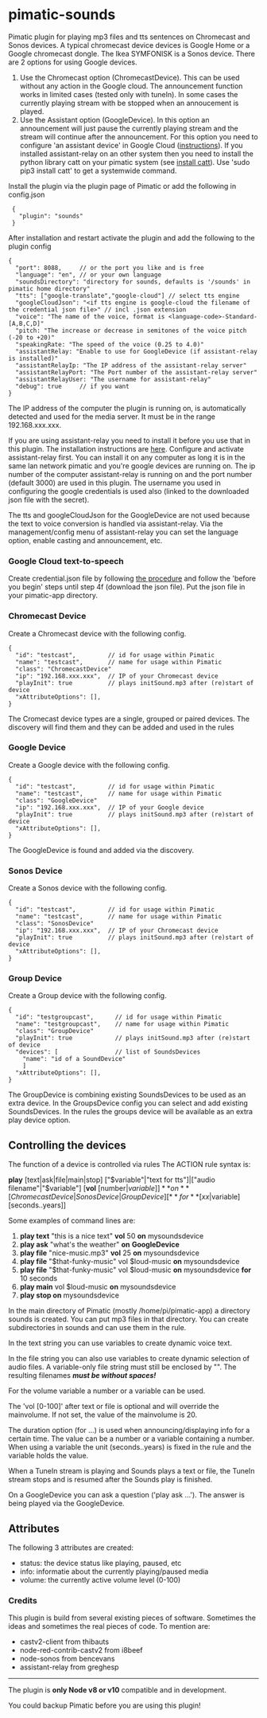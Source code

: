 # pimatic-sounds
Pimatic plugin for playing mp3 files and tts sentences on Chromecast and Sonos devices. A typical chromecast device devices is Google Home or a Google chromecast dongle. The Ikea SYMFONISK is a Sonos device. There are 2 options for using Google devices.
1. Use the Chromecast option (ChromecastDevice). This can be used without any action in the Google cloud. The announcement function works in limited cases (tested only with tuneIn). In some cases the currently playing stream with be stopped when an annoucement is played.
2. Use the Assistant option (GoogleDevice). In this option an announcement will just pause the currently playing stream and the stream will continue after the announcement. For this option you need to configure 'an assistant device' in Google Cloud ([instructions](https://greghesp.github.io/assistant-relay/docs/introduction)). If you installed assistant-relay on an other system then you need to install the python library catt on your pimatic system (see [install catt](https://github.com/skorokithakis/catt)). Use 'sudo pip3 install catt' to get a systemwide command.

Install the plugin via the plugin page of Pimatic or add the following in config.json
```
 {
   "plugin": "sounds"
 }
```
After installation and restart activate the plugin and add the following to the plugin config
```
{
  "port": 8088,     // or the port you like and is free
  "language": "en", // or your own language
  "soundsDirectory": "directory for sounds, defaults is '/sounds' in pimatic home directory"
  "tts": ["google-translate","google-cloud"] // select tts engine
  "googleCloudJson": "<if tts engine is google-cloud the filename of the credential json file>" // incl .json extension
  "voice": "The name of the voice, format is <language-code>-Standard-[A,B,C,D]"
  "pitch: "The increase or decrease in semitones of the voice pitch (-20 to +20)"
  "speakingRate: "The speed of the voice (0.25 to 4.0)"
  "assistantRelay: "Enable to use for GoogleDevice (if assistant-relay is installed)"
  "assistantRelayIp: "The IP address of the assistant-relay server"
  "assistantRelayPort: "The Port number of the assistant-relay server"
  "assistantRelayUser: "The username for assistant-relay"
  "debug": true     // if you want
}

```
The IP address of the computer the plugin is running on, is automatically detected and used for the media server. It must be in the range 192.168.xxx.xxx.


If you are using assistant-relay you need to install it before you use that in this plugin. The installation instructions are [here](https://greghesp.github.io/assistant-relay/docs/introduction). Configure and activate assistant-relay first. You can install it on any computer as long it is in the same lan network pimatic and you're google devices are running on. The ip number of the computer assistant-relay is running on and the port number (default 3000) are used in this plugin. The username you used in configuring the google credentials is used also (linked to the downloaded json file with the secret).

The tts and googleCloudJson for the GoogleDevice are not used because the text to voice conversion is handled via assistant-relay.
Via the management/config menu of assistant-relay you can set the language option, enable casting and announcement, etc.

### Google Cloud text-to-speech
Create credential.json file by following [the procedure](https://cloud.google.com/text-to-speech/docs/quickstart-client-libraries?hl=en) and follow the 'before you begin' steps until step 4f (download the json file). Put the json file in your pimatic-app directory.

### Chromecast Device
Create a Chromecast device with the following config.

```
{
  "id": "testcast",         // id for usage within Pimatic
  "name": "testcast",       // name for usage within Pimatic
  "class": "ChromecastDevice"
  "ip": "192.168.xxx.xxx",  // IP of your Chromecast device
  "playInit": true          // plays initSound.mp3 after (re)start of device
  "xAttributeOptions": [],
}
```
The Cromecast device types are a single, grouped or paired devices. The discovery will find them and they can be added and used in the rules

### Google Device
Create a Google device with the following config.

```
{
  "id": "testcast",         // id for usage within Pimatic
  "name": "testcast",       // name for usage within Pimatic
  "class": "GoogleDevice"
  "ip": "192.168.xxx.xxx",  // IP of your Google device
  "playInit": true          // plays initSound.mp3 after (re)start of device
  "xAttributeOptions": [],
}
```
The GoogleDevice is found and added via the discovery.


### Sonos Device
Create a Sonos device with the following config.

```
{
  "id": "testcast",         // id for usage within Pimatic
  "name": "testcast",       // name for usage within Pimatic
  "class": "SonosDevice"
  "ip": "192.168.xxx.xxx",  // IP of your Chromecast device
  "playInit": true          // plays initSound.mp3 after (re)start of device
  "xAttributeOptions": [],
}
```

### Group Device
Create a Group device with the following config.

```
{
  "id": "testgroupcast",      // id for usage within Pimatic
  "name": "testgroupcast",    // name for usage within Pimatic
  "class": "GroupDevice"
  "playInit": true            // plays initSound.mp3 after (re)start of device
  "devices": [                // list of SoundsDevices
    "name": "id of a SoundDevice"
    ]
  "xAttributeOptions": [],
}
```
The GroupDevice is combining existing SoundsDevices to be used as an extra device.
In the GroupsDevice config you can select and add existing SoundsDevices.
In the rules the groups device will be available as an extra play device option.

## Controlling the devices

The function of a device is controlled via rules
The ACTION rule syntax is:

**play**  [text|ask|file|main|stop]  ["$variable"|"text for tts"]|["audio filename"|"$variable"]  [**vol** [number|$variable]]  **on**  [ChromecastDevice | SonosDevice | GroupDevice] [**for** [xx|$variable] [seconds..years]]

Some examples of command lines are:
1. **play text** "this is a nice text" **vol** 50 **on** mysoundsdevice
2. **play ask** "what's the weather" **on** **GoogleDevice**
3. **play file** "nice-music.mp3" **vol** 25 **on** mysoundsdevice
4. **play file** "$that-funky-music" vol $loud-music **on** mysoundsdevice
5. **play file** "$that-funky-music" vol $loud-music **on** mysoundsdevice **for** 10 seconds
6. **play main** vol $loud-music **on** mysoundsdevice
7. **play stop on** mysoundsdevice

In the main directory of Pimatic (mostly /home/pi/pimatic-app) a directory sounds is created. You can put mp3 files in that directory. You can create subdirectories in sounds and can use them in the rule.

In the text string you can use variables to create dynamic voice text.

In the file string you can also use variables to create dynamic selection of audio files. A variable-only file string must still be enclosed by "". The resulting filenames ***must be without spaces!***

For the volume variable a number or a variable can be used.

The 'vol [0-100]' after text or file is optional and will override the mainvolume. If not set, the value of the mainvolume is 20.

The duration option (for ...) is used when announcing/displaying info for a certain time. The value can be a number or a variable containing a number.
When using a variable the unit (seconds..years) is fixed in the rule and the variable holds the value.

When a TuneIn stream is playing and Sounds plays a text or file, the TuneIn stream stops and is resumed after the Sounds play is finished. 

On a GoogleDevice you can ask a question ('play ask ...'). The answer is being played via the GoogleDevice.

## Attributes
The following 3 attributes are created:
- status: the device status like playing, paused, etc
- info: informatie about the currently playing/paused media
- volume: the currently active volume level (0-100)

### Credits
This plugin is build from several existing pieces of software. Sometimes the ideas and sometimes the real pieces of code. To mention are:
- castv2-client from thibauts
- node-red-contrib-castv2 from i8beef
- node-sonos from bencevans
- assistant-relay from greghesp
---
The plugin is **only Node v8 or v10** compatible and in development.

You could backup Pimatic before you are using this plugin!

